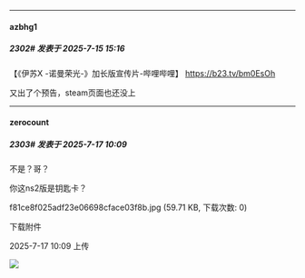 ﻿
*****

####  azbhg1  
##### 2302#       发表于 2025-7-15 15:16

【《伊苏X -诺曼荣光-》加长版宣传片-哔哩哔哩】 https://b23.tv/bm0EsOh

又出了个预告，steam页面也还没上


*****

####  zerocount  
##### 2303#       发表于 2025-7-17 10:09

不是？哥？

你这ns2版是钥匙卡？

f81ce8f025adf23e06698cface03f8b.jpg
(59.71 KB, 下载次数: 0)

下载附件

2025-7-17 10:09 上传

<img src="https://img.stage1st.com/forum/202507/17/100928f7ev7j8pc7zkcrca.jpg" referrerpolicy="no-referrer">

